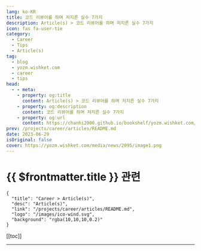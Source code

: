 ```yaml
---
lang: ko-KR
title: 코드 리뷰어를 하며 저지른 실수 7가지
description: Article(s) > 코드 리뷰어를 하며 저지른 실수 7가지
icon: fas fa-user-tie
category: 
  - Career
  - Tips
  - Article(s)
tag: 
  - blog
  - yozm.wishket.com
  - career
  - tips
head:
  - - meta:
    - property: og:title
      content: Article(s) > 코드 리뷰어를 하며 저지른 실수 7가지
    - property: og:description
      content: 코드 리뷰어를 하며 저지른 실수 7가지
    - property: og:url
      content: https://chanhi2000.github.io/bookshelf/yozm.wishket.com/2095.html
prev: /projects/career/articles/README.md
date: 2023-06-29
isOriginal: false
cover: https://yozm.wishket.com/media/news/2095/image1.png
---
```


# {{ $frontmatter.title }} 관련

```component VPCard
{
  "title": "Career > Article(s)",
  "desc": "Article(s)",
  "link": "/projects/career/articles/README.md",
  "logo": "/images/ico-wind.svg",
  "background": "rgba(10,10,10,0.2)"
}
```

[[toc]]

---

<SiteInfo
  name="코드 리뷰어를 하며 저지른 실수 7가지 | 요즘IT"
  desc="소프트웨어는 ‘사람’이 만든다. 그리고 ‘함께’ 만든다. 리뷰어로서 지난 몇 년을 뒤돌아 보니 이 사실을 잊고 있었다는 생각이 들었다. 의지가 앞서 내 생각을 강요했고 맥락을 제대로 나누지 못했으며, 묻지 않고 내 말만 하기 바빴다. 이런 방식으로는 내가 원하는 것을 얻을 수 없었다. 내가 원하는 것을 얻기 위해서는 ‘함께’해야 한다. ‘함께’의 핵심은 내 생각을 자제하고 다양성을 인정하며 변화의 기회를 주고 기다려 주는 것이다. 그리고 그 밑바탕에는 사람에 대한 존중이 있다. 물론 쉽지 않은 일이다. 그래서 문화를 만드는 것이 아주 어려운 것이다. "
  url="https://yozm.wishket.com/magazine/detail/2095/"
  logo="https://yozm.wishket.com/static/renewal/img/global/gnb_yozmit.svg"
  preview="https://yozm.wishket.com/media/news/2095/image1.png"/>

<!-- TODO: 작성 -->

